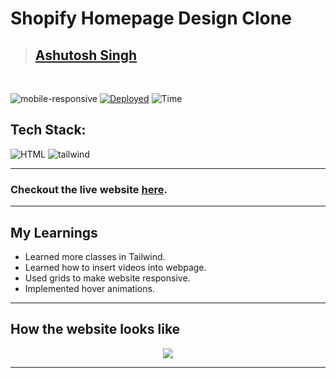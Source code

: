 # Shopify Homepage Design Clone

> ## [Ashutosh Singh](https://www.findcoder.io/u/ashutosh01)

<br/>

![mobile-responsive](https://img.shields.io/badge/Mobile%20Responsive-Yes-green)
[![Deployed](https://img.shields.io/badge/Deployed-Yes-green)](https://shopify-alpha-iota.vercel.app/)
![Time](https://img.shields.io/badge/Time%20Taken-8hrs-green)

## Tech Stack:

![HTML](https://img.shields.io/badge/html-3670A0?style=for-the-badge&logo=html5&logoColor=white)
![tailwind](https://img.shields.io/badge/tailwind%20css-03203C?style=for-the-badge&logo=tailwindcss&logoColor=white)

---

### Checkout the live website [here](https://shopifystore.netlify.app).

---

## My Learnings

- Learned more classes in Tailwind.
- Learned how to insert videos into webpage.
- Used grids to make website responsive.
- Implemented hover animations.

---

## How the website looks like

<p align="center">
<img src="./images/desktop.gif" max-width=600px>
</p>

---
